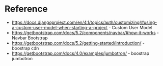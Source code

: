 # Reference
- https://docs.djangoproject.com/en/4.1/topics/auth/customizing/#using-a-custom-user-model-when-starting-a-project - Custom User Model
- https://getbootstrap.com/docs/5.2/components/navbar/#how-it-works - Navbar Bootstrap
- https://getbootstrap.com/docs/5.2/getting-started/introduction/ - boostrap cdn
- https://getbootstrap.com/docs/4.0/examples/jumbotron/ - boostrap jumbotron 
